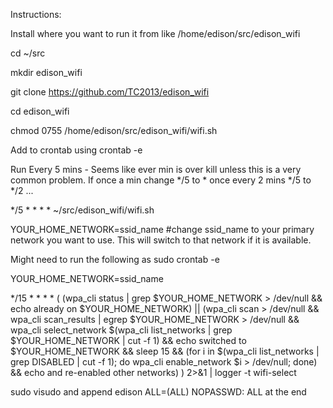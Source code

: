  Instructions:

 Install where you want to run it from like /home/edison/src/edison_wifi
 
 cd ~/src
 
 mkdir edison_wifi
 
 git clone https://github.com/TC2013/edison_wifi
 
 cd edison_wifi
 
 chmod 0755 /home/edison/src/edison_wifi/wifi.sh
 
 Add to crontab using crontab -e
 
 Run Every 5 mins - Seems like ever min is over kill unless
 this is a very common problem.  If once a min change */5 to *
 once every 2 mins */5 to */2 ...

 */5 * * * * ~/src/edison_wifi/wifi.sh
 
 YOUR_HOME_NETWORK=ssid_name  #change ssid_name to your primary network you want to use.  This will switch to that network if it is available.
 
 Might need to run the following as sudo crontab -e
 
 YOUR_HOME_NETWORK=ssid_name
 
 */15 * * * * ( (wpa_cli status | grep $YOUR_HOME_NETWORK > /dev/null && echo already on $YOUR_HOME_NETWORK) || (wpa_cli scan > /dev/null && wpa_cli scan_results | egrep $YOUR_HOME_NETWORK > /dev/null && wpa_cli select_network $(wpa_cli list_networks | grep $YOUR_HOME_NETWORK | cut -f 1) && echo switched to $YOUR_HOME_NETWORK && sleep 15 && (for i in $(wpa_cli list_networks | grep DISABLED | cut -f 1); do wpa_cli enable_network $i > /dev/null; done) && echo and re-enabled other networks) ) 2>&1 | logger -t wifi-select

sudo visudo and append edison ALL=(ALL) NOPASSWD: ALL at the end
